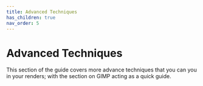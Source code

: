 ```yaml
---
title: Advanced Techniques
has_children: true
nav_order: 5
---
```


# Advanced Techniques

This section of the guide covers more advance techniques that you can you in your renders; with the section on GIMP acting as a quick guide.